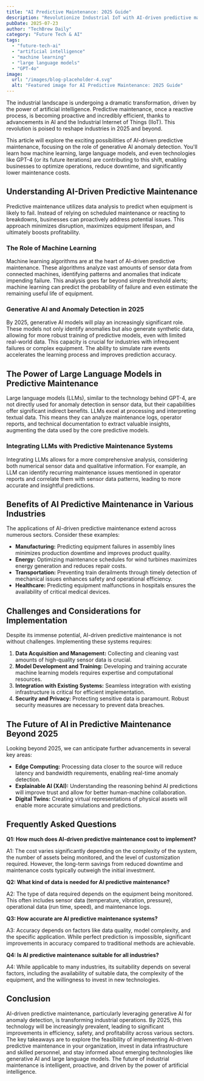 ```yaml
---
title: "AI Predictive Maintenance: 2025 Guide"
description: "Revolutionize Industrial IoT with AI-driven predictive maintenance.  Learn how generative AI anomaly detection using machine learning & large language models improves efficiency and reduces downtime. Read now!"
pubDate: 2025-07-23
author: "TechBrew Daily"
category: "Future Tech & AI"
tags:
  - "future-tech-ai"
  - "artificial intelligence"
  - "machine learning"
  - "large language models"
  - "GPT-4o"
image:
  url: "/images/blog-placeholder-4.svg"
  alt: "Featured image for AI Predictive Maintenance: 2025 Guide"
---
```


The industrial landscape is undergoing a dramatic transformation, driven by the power of artificial intelligence.  Predictive maintenance, once a reactive process, is becoming proactive and incredibly efficient, thanks to advancements in AI and the Industrial Internet of Things (IIoT).  This revolution is poised to reshape industries in 2025 and beyond.

This article will explore the exciting possibilities of AI-driven predictive maintenance, focusing on the role of generative AI anomaly detection.  You'll learn how machine learning, large language models, and even technologies like GPT-4 (or its future iterations) are contributing to this shift, enabling businesses to optimize operations, reduce downtime, and significantly lower maintenance costs.

## Understanding AI-Driven Predictive Maintenance

Predictive maintenance utilizes data analysis to predict when equipment is likely to fail.  Instead of relying on scheduled maintenance or reacting to breakdowns, businesses can proactively address potential issues.  This approach minimizes disruption, maximizes equipment lifespan, and ultimately boosts profitability.

### The Role of Machine Learning

Machine learning algorithms are at the heart of AI-driven predictive maintenance.  These algorithms analyze vast amounts of sensor data from connected machines, identifying patterns and anomalies that indicate impending failure.  This analysis goes far beyond simple threshold alerts; machine learning can predict the probability of failure and even estimate the remaining useful life of equipment.

### Generative AI and Anomaly Detection in 2025

By 2025, generative AI models will play an increasingly significant role.  These models not only identify anomalies but also generate synthetic data, allowing for more robust training of predictive models, even with limited real-world data. This capacity is crucial for industries with infrequent failures or complex equipment.  The ability to simulate rare events accelerates the learning process and improves prediction accuracy.


## The Power of Large Language Models in Predictive Maintenance

Large language models (LLMs), similar to the technology behind GPT-4, are not directly used for anomaly detection in sensor data, but their capabilities offer significant indirect benefits.  LLMs excel at processing and interpreting textual data.  This means they can analyze maintenance logs, operator reports, and technical documentation to extract valuable insights, augmenting the data used by the core predictive models.

###  Integrating LLMs with Predictive Maintenance Systems

Integrating LLMs allows for a more comprehensive analysis, considering both numerical sensor data and qualitative information.  For example, an LLM can identify recurring maintenance issues mentioned in operator reports and correlate them with sensor data patterns, leading to more accurate and insightful predictions.


##  Benefits of AI Predictive Maintenance in Various Industries

The applications of AI-driven predictive maintenance extend across numerous sectors.  Consider these examples:

* **Manufacturing:** Predicting equipment failures in assembly lines minimizes production downtime and improves product quality.
* **Energy:** Optimizing maintenance schedules for wind turbines maximizes energy generation and reduces repair costs.
* **Transportation:** Preventing train derailments through timely detection of mechanical issues enhances safety and operational efficiency.
* **Healthcare:**  Predicting equipment malfunctions in hospitals ensures the availability of critical medical devices.


##  Challenges and Considerations for Implementation

Despite its immense potential, AI-driven predictive maintenance is not without challenges.  Implementing these systems requires:

1. **Data Acquisition and Management:**  Collecting and cleaning vast amounts of high-quality sensor data is crucial.
2. **Model Development and Training:**  Developing and training accurate machine learning models requires expertise and computational resources.
3. **Integration with Existing Systems:**  Seamless integration with existing infrastructure is critical for efficient implementation.
4. **Security and Privacy:**  Protecting sensitive data is paramount.  Robust security measures are necessary to prevent data breaches.


## The Future of AI in Predictive Maintenance Beyond 2025

Looking beyond 2025, we can anticipate further advancements in several key areas:

* **Edge Computing:**  Processing data closer to the source will reduce latency and bandwidth requirements, enabling real-time anomaly detection.
* **Explainable AI (XAI):**  Understanding the reasoning behind AI predictions will improve trust and allow for better human-machine collaboration.
* **Digital Twins:**  Creating virtual representations of physical assets will enable more accurate simulations and predictions.

## Frequently Asked Questions

**Q1: How much does AI-driven predictive maintenance cost to implement?**

A1:  The cost varies significantly depending on the complexity of the system, the number of assets being monitored, and the level of customization required.  However, the long-term savings from reduced downtime and maintenance costs typically outweigh the initial investment.

**Q2: What kind of data is needed for AI predictive maintenance?**

A2:  The type of data required depends on the equipment being monitored.  This often includes sensor data (temperature, vibration, pressure), operational data (run time, speed), and maintenance logs.

**Q3: How accurate are AI predictive maintenance systems?**

A3:  Accuracy depends on factors like data quality, model complexity, and the specific application.  While perfect prediction is impossible, significant improvements in accuracy compared to traditional methods are achievable.

**Q4:  Is AI predictive maintenance suitable for all industries?**

A4:  While applicable to many industries, its suitability depends on several factors, including the availability of suitable data, the complexity of the equipment, and the willingness to invest in new technologies.


## Conclusion

AI-driven predictive maintenance, particularly leveraging generative AI for anomaly detection, is transforming industrial operations.  By 2025, this technology will be increasingly prevalent, leading to significant improvements in efficiency, safety, and profitability across various sectors.  The key takeaways are to explore the feasibility of implementing AI-driven predictive maintenance in your organization, invest in data infrastructure and skilled personnel, and stay informed about emerging technologies like generative AI and large language models.  The future of industrial maintenance is intelligent, proactive, and driven by the power of artificial intelligence.